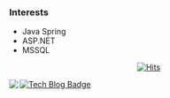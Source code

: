 <!--
**Changhwan-Son/Changhwan-Son** is a ✨ _special_ ✨ repository because its `README.md` (this file) appears on your GitHub profile.

Here are some ideas to get you started:

- 🔭 I’m currently working on ...
- 🌱 I’m currently learning ...
- 👯 I’m looking to collaborate on ...
- 🤔 I’m looking for help with ...
- 💬 Ask me about ...  
- 📫 How to reach me: ... 
- 😄 Pronouns: ...  
- ⚡ Fun fact: ...
-->

	
### Interests
- Java Spring
- ASP.NET
- MSSQL
 
 
<div align=center>

[![Hits](https://hits.seeyoufarm.com/api/count/incr/badge.svg?url=https%3A%2F%2Fgithub.com%2Fzzsza)](https://hits.seeyoufarm.com) 
	
</div>

[![Tech Blog Badge](http://img.shields.io/badge/-Tech%20blog-black?style=flat-square&logo=github&link=https://hwan.dev/)](https://hwan.dev)
<img align='left' src="http://mazassumnida.wtf/api/v2/generate_badge?boj=sonch96">
